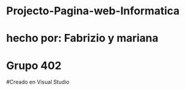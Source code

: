 # Projecto-Pagina-web-Informatica
# hecho por: Fabrizio y mariana 
# Grupo 402
#Creado en Visual Studio
